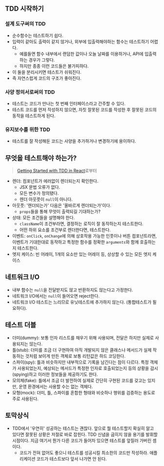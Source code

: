 ## TDD 시작하기

### 설계 도구써의 TDD
* 순수함수는 테스트하기 쉽다.
* 입력이 같아도 출력이 같지 않거나, 외부에 입출력해야하는 함수는 테스트하기 어렵다.
  - 예를들면 함수 내부에서 랜덤한 값이나 오늘 날짜를 이용하거나, API에 입출력하는 경우가 그렇다.
  - 하지만 종종 이런 코드들은 불가피하다.
* 이 둘을 분리시키면 테스트가 쉬워진다.
* 즉 자연스럽게 코드의 구조가 좋아진다.

### 사양 정의서로써의 TDD
* 테스트는 코드가 만나는 첫 번째 인터페이스라고 간주할 수 있다.
* 테스트 코드를 먼저 작성하지 않으면, 자칫 잘못된 코드를 작성한 후 잘못된 코드의 동작을 테스트하게 된다.

### 유지보수를 위한 TDD
* 테스트를 잘 작성해둔 코드는 사양을 추가하거나 변경하기에 용이하다.


## 무엇을 테스트해야 하는가?
> [Getting Started with TDD in React](https://semaphoreci.com/community/tutorials/getting-started-with-tdd-in-react)로부터

* 렌더: 컴포넌트가 에러없이 렌더되는지 확인한다.
  - JSX 문법 오류가 없다.
  - 모든 변수가 정의됐다.
  - 렌더 아웃풋이 `null`이 아니다.
* 아웃풋: '렌더되는가' 다음은 '올바르게 렌더되는가'이다.
  - `props`들을 통해 무엇이 출력되길 기대하는가?
* 상태: 모든 조건들을 설명해야 한다.
  - `className`이 조건부라면, 결정하는 로직이 잘 동작하는지 테스트한다.
  - 어떤 하위 요소를 조건부로 렌더한다면, 테스트한다.
* 이벤트: `onClick`, `onChange`에 의해 상호작용 가능한 인풋이나 버튼 컴포넌트라면, 이벤트가 기대한대로 동작하고 특정한 함수를 정확한 `arguments`와 함께 호출하는지 테스트한다.
* 엣지 케이스: 빈 어레이, 1개의 요소만 있는 어레이 등, 상상할 수 있는 모든 엣지 케이스


## 네트워크 I/O
* 내부 함수는 `null`을 전달받지도 않고 반환하지도 않는다고 가정한다.
* 네트워크 I/O에서는 `null`이 들어오면 reject한다.
* 네트워크 I/O 테스트는 느리므로 유닛테스트에 추가하지 않는다. (통합테스트가 필요하다).


## 테스트 더블
* 더미(dummy): 보통 인자 리스트를 채우기 위해 사용되며, 전달은 하지만 실제로 사용되지는 않는다.
* 틀(stub): 더미를 조금 더 구현하여 아직 개발되지 않은 클래스나 메서드가 실제 작동하는 것처럼 보이게 만든 객체로 보통 리턴값은 하드 코딩한다.
* 스파이(spy): 틀과 비슷하지만 내부적으로 기록을 남긴다는 점이 다르다. 특정 객체가 사용되었는지, 예상되는 메서드가 특정한 인자로 호출되었는지 등의 상황을 감시(spying)하고 이러한 정보들을 제공하기도 한다.
* 모의체(fake): 틀에서 조금 더 발전하여 실제로 간단히 구현된 코드를 갖고는 있지만, 운영 환경에서는 사용할 수는 없는 객체다.
* 모형(mock): 더미, 틀, 스파이를 혼합한 형태와 비슷하나 행위를 검증하는 용도로 주로 사용된다.


## 토막상식
* TDD에서 '우연히' 성공하는 테스트는 괜찮다. 앞으로 뭘 테스트할지 확실히 알고 있다면 잘못된 상황은 저절로 바로 잡힌다. TDD 신념을 굽히지 않을 용기를 발휘할 시점이다. 지금 여기서 뭔가 다른 코드가 들어차 있으면 테스트를 앞질러 가버린 셈이다.
  - 코드가 전혀 없어도 좋으니 테스트를 성공시킬 최소한의 코드만 작성하라. 애플리케이션 코드가 테스트보다 앞서 나가면 안 된다.
